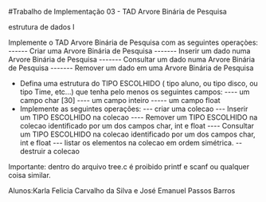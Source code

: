 #Trabalho de Implementação 03 - TAD Arvore Binária de Pesquisa

estrutura de dados I

Implemente o TAD Arvore Binária de Pesquisa com as seguintes operaçòes:
------ Criar uma Arvore Binária de Pesquisa
------- Inserir um dado numa Arvore Binária de Pesquisa
------- Consultar um dado numa Arvore Binária de Pesquisa
------- Remover um dado em uma Arvore Binária de Pesquisa
- Defina uma estrutura do TIPO ESCOLHIDO ( tipo aluno, ou tipo disco, ou tipo Time, etc...) que tenha pelo menos os seguintes campos:
---- um campo char [30]
---- um campo inteiro
----- um campo float
- Implemente as seguintes operações:
--- criar uma colecao
--- Inserir um TIPO ESCOLHIDO na colecao
---- Remover um TIPO ESCOLHIDO na colecao identificado por um dos campos char, int e float
---- Consultar um TIPO ESCOLHIDO na colecao identificado por um dos campos char, int e float
--- listar os elementos na colecao em ordem simétrica.
-- destruir a colecao

Importante: dentro do arquivo tree.c é proibido printf e scanf ou qualquer coisa similar.

Alunos:Karla Felicia Carvalho da Silva e José Emanuel Passos Barros